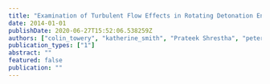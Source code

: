 ```yaml
---
title: "Examination of Turbulent Flow Effects in Rotating Detonation Engines"
date: 2014-01-01
publishDate: 2020-06-27T15:52:06.538259Z
authors: ["colin_towery", "katherine_smith", "Prateek Shrestha", "peter_hamlington"]
publication_types: ["1"]
abstract: ""
featured: false
publication: ""
---
```


